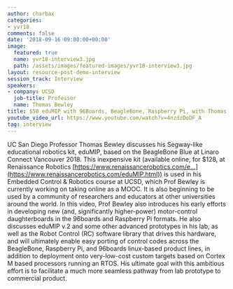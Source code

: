 ```yaml
---
author: charbax
categories:
- yvr18
comments: false
date: '2018-09-16 09:00:00+00:00'
image:
  featured: true
  name: yvr18-interview3.jpg
  path: /assets/images/featured-images/yvr18-interview3.jpg
layout: resource-post-demo-interview
session_track: Interview
speakers:
- company: UCSD
  job-title: Professor
  name: Thomas Bewley 
title: $50 eduMIP with 96Boards, BeagleBone, Raspberry Pi, with Thomas Bewley (UCSD Professor)
youtube_video_url: https://www.youtube.com/watch?v=4nzdzDoDF_A
tag: interview
---
```

UC San Diego Professor Thomas Bewley discusses his Segway-like educational robotics kit, eduMIP, based on the BeagleBone Blue at Linaro Connect Vancouver 2018. This inexpensive kit (available online, for $128, at Renaissance Robotics [https://www.renaissancerobotics.com/e...](https://www.renaissancerobotics.com/eduMIP.html)) is used in his Embedded Control & Robotics course at UCSD, which Prof Bewley is currently working on taking online as a MOOC. It is also beginning to be used by a community of researchers and educators at other universities around the world. In this video, Prof Bewley also introduces his early efforts in developing new (and, significantly higher-power) motor-control daughterboards in the 96boards and Raspberry Pi formats. He also discusses eduMIP v.2 and some other advanced prototypes in his lab, as well as the Robot Control (RC) software library that drives this hardware, and will ultimately enable easy porting of control codes across the BeagleBone, Raspberry Pi, and 96boards linux-based product lines, in addition to deployment onto very-low-cost custom targets based on Cortex M based processors running an RTOS. His ultimate goal with this ambitious effort is to facilitate a much more seamless pathway from lab prototype to commercial product.
